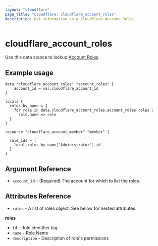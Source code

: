 ```yaml
---
layout: "cloudflare"
page_title: "Cloudflare: cloudflare_account_roles"
description: Get information on a Cloudflare Account Roles.
---
```


# cloudflare_account_roles

Use this data source to lookup [Account Roles][1].

## Example usage

```hcl
data "cloudflare_account_roles" "account_roles" {
    account_id = var.cloudflare_account_id
}

locals {
  roles_by_name = {
    for role in data.cloudflare_account_roles.account_roles.roles :
      role.name => role
  }
}

resource "cloudflare_account_member" "member" {
  ...
  role_ids = [
    local.roles_by_name["Administrator"].id
  ]
}
```

## Argument Reference

- `account_id` - (Required) The account for which to list the roles.

## Attributes Reference

- `roles` - A list of roles object. See below for nested attributes.

**roles**

- `id` - Role identifier tag
- `name` - Role Name
- `description` - Description of role's permissions

[1]: https://api.cloudflare.com/#account-roles-properties
